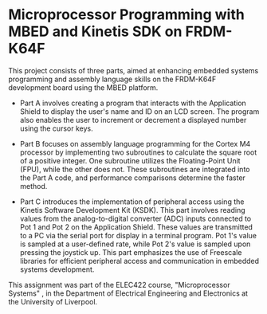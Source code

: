 # Microprocessor Programming with MBED and Kinetis SDK on FRDM-K64F
This project consists of three parts, aimed at enhancing embedded systems programming and assembly language skills on the FRDM-K64F development board using the MBED platform.

- Part A involves creating a program that interacts with the Application Shield to display the user's name and ID on an LCD screen. The program also enables the user to increment or decrement a displayed number using the cursor keys.

- Part B focuses on assembly language programming for the Cortex M4 processor by implementing two subroutines to calculate the square root of a positive integer. One subroutine utilizes the Floating-Point Unit (FPU), while the other does not. These subroutines are integrated into the Part A code, and performance comparisons determine the faster method.

- Part C introduces the implementation of peripheral access using the Kinetis Software Development Kit (KSDK). This part involves reading values from the analog-to-digital converter (ADC) inputs connected to Pot 1 and Pot 2 on the Application Shield. These values are transmitted to a PC via the serial port for display in a terminal program. Pot 1's value is sampled at a user-defined rate, while Pot 2's value is sampled upon pressing the joystick up. This part emphasizes the use of Freescale libraries for efficient peripheral access and communication in embedded systems development.

This assignment was part of the ELEC422 course, "Microprocessor Systems" , in the Department of Electrical Engineering and Electronics at the University of Liverpool.
